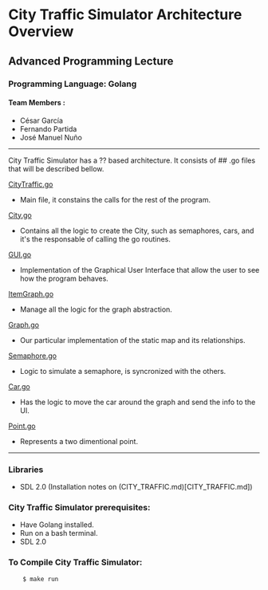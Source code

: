 # City Traffic Simulator Architecture Overview
## Advanced Programming Lecture

### Programming Language: Golang
#### Team Members :
* César García
* Fernando Partida
* José Manuel Nuño

************************

City Traffic Simulator has a ?? based architecture. It consists of ## .go files that will be described bellow.

[CityTraffic.go](CityTraffic.go)
- Main file, it constains the calls for the rest of the program.

[City.go](City.go)
- Contains all the logic to create the City, such as semaphores, cars, and it's the responsable of calling the go routines.

[GUI.go](GUI.go)
- Implementation of the Graphical User Interface that allow the user to see how the program behaves.

[ItemGraph.go](ItemGraph.go)
- Manage all the logic for the graph abstraction.

[Graph.go](Graph.go)
- Our particular implementation of the static map and its relationships.

[Semaphore.go](Semaphore.go)
- Logic to simulate a semaphore, is syncronized with the others.

[Car.go](Car.go)
- Has the logic to move the car around the graph and send the info to the UI.

[Point.go](Point.go)
- Represents a two dimentional point.


**************************

### Libraries
- SDL 2.0 (Installation notes on (CITY_TRAFFIC.md)[CITY_TRAFFIC.md])

### City Traffic Simulator prerequisites:
- Have Golang installed.
- Run on a bash terminal.
- SDL 2.0


### To Compile City Traffic Simulator:
```
    $ make run
```
